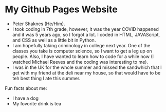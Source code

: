 # My Github Pages Website

* Peter Shaknes (He/Him).
* I took coding in 7th grade, however, it was the year COVID happened and it was 5 years ago, so I forgot a lot. I coded in HTML, JAVAScript, and CSS as well as a little bit in Python.
* I am hopefully taking criminology in college next year. One of the classes you take is computer science, so I want to get a leg up on people. Also, I have wanted to learn how to code for a while now (I watched Michael Reeves and the coding was interesting to me).
* I was in the UK for the whole summer and missed the sandwhich that I get with my friend at the deli near my house, so that would have to be teh best thing I ate this summer.

Fun facts about me:
* I have a dog 
* My fovorite drink is tea
